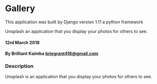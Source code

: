 # Gallery

This application was built by Django version 1.11 a python framework

Unsplash an application that you display your photos for others to see.

#### 12rd March 2018

#### By Brilliant Kaimba briegrant416@gmail.com

### Description

Unsplash is an application that you display your photos for others to see.
